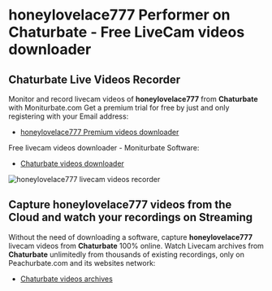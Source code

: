 # honeylovelace777 Performer on Chaturbate - Free LiveCam videos downloader

## Chaturbate Live Videos Recorder

Monitor and record livecam videos of **honeylovelace777** from **Chaturbate** with Moniturbate.com
Get a premium trial for free by just and only registering with your Email address:
* [honeylovelace777 Premium videos downloader](https://moniturbate.com/request-demo-licence-key.html)

Free livecam videos downloader - Moniturbate Software:
* [Chaturbate videos downloader](https://moniturbate.com/moniturbate-download-software.html)

![honeylovelace777 livecam videos recorder](https://peachurnet.com/templates/moniturbate-software.png)


## Capture honeylovelace777 videos from the Cloud and watch your recordings on Streaming

Without the need of downloading a software, capture **honeylovelace777** livecam videos from **Chaturbate** 100% online.
Watch Livecam archives from **Chaturbate** unlimitedly from thousands of existing recordings, only on Peachurbate.com and its websites network:
* [Chaturbate videos archives](https://peachurnet.com/)